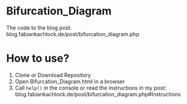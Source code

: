 # Bifurcation_Diagram
The code to the blog post. blog.fabiankachlock.de/post/bifurcation_diagram.php

# How to use?
1. Clone or Download Repository
2. Open Bifurcation_Diagram.html in a browser
3. Call `help()` in the console or read the instructions in my post: blog.fabiankachlock.de/post/bifurcation_diagram.php#Instructions
